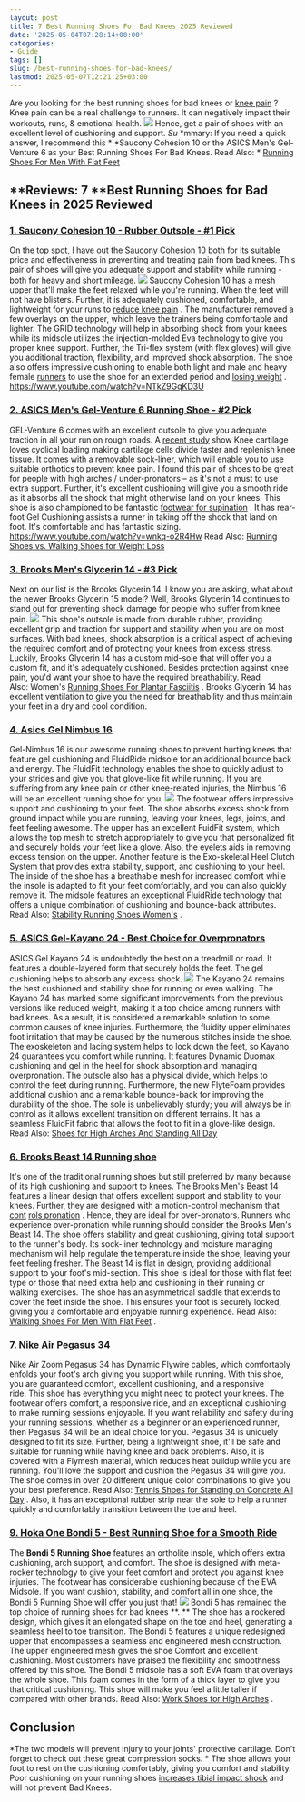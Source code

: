 ```yaml
---
layout: post
title: 7 Best Running Shoes For Bad Knees 2025 Reviewed
date: '2025-05-04T07:28:14+00:00'
categories:
- Guide
tags: []
slug: /best-running-shoes-for-bad-knees/
lastmod: 2025-05-07T12:21:25+03:00
---
```


Are you looking for the best running shoes for bad knees or
[knee pain](https://pestpolicy.com/bad-knees/)
? Knee pain can be a real challenge to runners.
It can negatively impact their workouts, runs, & emotional health.
![](/assets/img/img/)
Hence, get a pair of shoes with an excellent level of cushioning and support.
*Su*
*mmary: If you need a quick answer, I recommend this *
*Saucony Cohesion 10 or the ASICS Men's Gel-Venture 6 as your Best Running Shoes For Bad Knees. Read Also: *
[Running Shoes For Men With Flat Feet](https://pestpolicy.com/best-running-shoes-for-men-with-flat-feet/)
.
## **Reviews: 7 **Best Running Shoes for Bad Knees in 2025 Reviewed
### [1. Saucony Cohesion 10 - Rubber Outsole - #1 Pick](https://www.amazon.com/dp/B01HOADVCW/?tag=p-policy-20)
On the top spot, I have out the Saucony Cohesion 10 both for its suitable price and effectiveness in preventing and treating pain from bad knees. This pair of shoes will give you adequate support and stability while running - both for heavy and short mileage.
[](https://www.amazon.com/dp/B01HOADVCW/?tag=p-policy-20)
[](https://www.amazon.com/dp/B00A8EZSWI/?tag=p-policy-20)
[](https://www.amazon.com/dp/B07C6JMJR4/?tag=p-policy-20)
[](https://www.amazon.com/dp/B0012IJMHG/?tag=p-policy-20)
[](https://www.amazon.com/dp/B0098IISEU/?tag=p-policy-20)
[](https://www.amazon.com/dp/B0177AVE9G/?tag=p-policy-20)
[](https://www.amazon.com/dp/B00MDVLOBS/?tag=p-policy-20)
[](https://www.amazon.com/dp/B00MV8MWEQ/?tag=p-policy-20)
![](/assets/img/e/ir)
Saucony Cohesion 10 has a mesh upper that'll make the feet relaxed while you're running. When the feet will not have blisters. Further, it is adequately cushioned, comfortable, and lightweight for your runs to
[reduce knee pain](https://www.ncbi.nlm.nih.gov/pmc/articles/PMC3408027/)
.
The manufacturer removed a few overlays on the upper, which leave the trainers being comfortable and lighter.
The GRID technology will help in absorbing shock from your knees while its midsole utilizes the injection-molded Eva technology to give you proper knee support.
Further, the Tri-flex system (with flex gloves) will give you additional traction, flexibility, and improved shock absorption.
The shoe also offers impressive cushioning to enable both light and male and heavy female
[runners](https://pestpolicy.com/best-running-shoes-for-heavy-female-runners/)
to use the shoe for an extended period and
[losing weight](https://pestpolicy.com/how-to-exercise-with-bad-knees-to-lose-weight/)
.
https://www.youtube.com/watch?v=NTkZ9GqKD3U
### [2. ASICS Men's Gel-Venture 6 Running Shoe - #2 Pick](https://www.amazon.com/dp/B0725BSK2P/?tag=p-policy-20)
GEL-Venture 6 comes with an excellent outsole to give you adequate traction in all your run on rough roads. A
[recent study](http://www.ncbi.nlm.nih.gov/pubmed/23377837)
show Knee cartilage loves cyclical loading making cartilage cells divide faster and replenish knee tissue.
[](https://www.amazon.com/dp/B0725BSK2P/?tag=p-policy-20)
[](https://www.amazon.com/dp/B00A8EZSWI/?tag=p-policy-20)
[](https://www.amazon.com/dp/B07C6JMJR4/?tag=p-policy-20)
[](https://www.amazon.com/dp/B0012IJMHG/?tag=p-policy-20)
[](https://www.amazon.com/dp/B0098IISEU/?tag=p-policy-20)
[](https://www.amazon.com/dp/B0177AVE9G/?tag=p-policy-20)
[](https://www.amazon.com/dp/B00MDVLOBS/?tag=p-policy-20)
[](https://www.amazon.com/dp/B00MV8MWEQ/?tag=p-policy-20)
It comes with a removable sock-liner, which will enable you to use suitable orthotics to prevent knee pain.
I found this pair of shoes to be great for people with high arches / under-pronators – as it's not a must to use extra support.
Further, it's excellent cushioning will give you a smooth ride as it absorbs all the shock that might otherwise land on your knees.
This shoe is also championed to be fantastic
[footwear for supination](https://pestpolicy.com/best-shoes-for-supination-and-underpronation/)
. It has rear-foot Gel Cushioning assists a runner in taking off the shock that land on foot. It's comfortable and has fantastic sizing.
https://www.youtube.com/watch?v=wnkq-o2R4Hw
Read Also:
[Running Shoes vs. Walking Shoes for Weight Loss](https://pestpolicy.com/running-shoes-vs-walking-shoes-for-weight-loss/)
### [3. Brooks Men's Glycerin 14 - #3 Pick](https://www.amazon.com/dp/B017MZ9UHO/?tag=p-policy-20)
Next on our list is the Brooks Glycerin 14. I know you are asking, what about the newer Brooks Glycerin 15 model?
[](https://www.amazon.com/dp/B017MZ9UHO/?tag=p-policy-20)
[](https://www.amazon.com/dp/B00A8EZSWI/?tag=p-policy-20)
[](https://www.amazon.com/dp/B07C6JMJR4/?tag=p-policy-20)
[](https://www.amazon.com/dp/B0012IJMHG/?tag=p-policy-20)
[](https://www.amazon.com/dp/B0098IISEU/?tag=p-policy-20)
[](https://www.amazon.com/dp/B0177AVE9G/?tag=p-policy-20)
[](https://www.amazon.com/dp/B00MDVLOBS/?tag=p-policy-20)
[](https://www.amazon.com/dp/B00MV8MWEQ/?tag=p-policy-20)
Well, Brooks Glycerin 14 continues to stand out for preventing shock damage for people who suffer from knee pain.
![](/assets/img/e/ir)
This shoe's outsole is made from
durable rubber,
providing excellent grip and traction for support and stability when you are on most surfaces.
With bad knees, shock absorption is a critical aspect of achieving the required comfort and of protecting your knees from excess stress.
Luckily, Brooks Glycerin 14 has a custom mid-sole that will offer you a custom fit, and it's adequately cushioned.
Besides protection against knee pain, you'd want your shoe to have the required breathability. Read Also: Women's
[Running Shoes For Plantar Fasciitis](https://pestpolicy.com/best-womens-running-shoes-for-plantar-fasciitis/)
.
Brooks Glycerin 14 has excellent ventilation to give you the need for breathability and thus maintain your feet in a dry and cool condition.
### [4. Asics Gel Nimbus 16](https://www.amazon.com/dp/B00ES82ZYO/?tag=p-policy-20)
Gel-Nimbus 16 is our awesome running shoes to prevent hurting knees that feature gel cushioning and FluidRide midsole for an additional bounce back and energy.
[](https://www.amazon.com/dp/B00ES82ZYO/?tag=p-policy-20)
[](https://www.amazon.com/dp/B00A8EZSWI/?tag=p-policy-20)
[](https://www.amazon.com/dp/B07C6JMJR4/?tag=p-policy-20)
[](https://www.amazon.com/dp/B0012IJMHG/?tag=p-policy-20)
[](https://www.amazon.com/dp/B0098IISEU/?tag=p-policy-20)
[](https://www.amazon.com/dp/B0177AVE9G/?tag=p-policy-20)
[](https://www.amazon.com/dp/B00MDVLOBS/?tag=p-policy-20)
[](https://www.amazon.com/dp/B00MV8MWEQ/?tag=p-policy-20)
The FluidFit technology enables the shoe to quickly adjust to your strides and give you that glove-like fit while running.
If you are suffering from any knee pain or other knee-related injuries, the Nimbus 16 will be an excellent running shoe for you.
![](/assets/img/e/ir)
The footwear offers impressive support and cushioning to your feet.
The shoe absorbs excess shock from ground impact while you are running, leaving your knees, legs, joints, and feet feeling awesome.
The upper has an excellent FuidFit system, which allows the top mesh to stretch appropriately to give you that personalized fit and securely holds your feet like a glove.
Also, the eyelets aids in removing excess tension on the upper. Another feature is the Exo-skeletal Heel Clutch System that provides extra stability, support, and cushioning to your heel.
The inside of the shoe has a breathable mesh for increased comfort while the insole is adapted to fit your feet comfortably, and you can also quickly remove it.
The midsole features an exceptional FluidRide technology that offers a unique combination of cushioning and bounce-back attributes. Read Also:
[Stability Running Shoes Women's](https://pestpolicy.com/best-stability-running-shoes-womens/)
.
### [5. ASICS Gel-Kayano 24 - Best Choice for Overpronators](https://www.amazon.com/dp/B071J8R19Y/?tag=p-policy-20)
ASICS Gel Kayano 24 is undoubtedly the best on a treadmill or road. It features a double-layered form that securely holds the feet.
[](https://www.amazon.com/dp/B071J8R19Y/?tag=p-policy-20)
[](https://www.amazon.com/dp/B00A8EZSWI/?tag=p-policy-20)
[](https://www.amazon.com/dp/B07C6JMJR4/?tag=p-policy-20)
[](https://www.amazon.com/dp/B0012IJMHG/?tag=p-policy-20)
[](https://www.amazon.com/dp/B0098IISEU/?tag=p-policy-20)
[](https://www.amazon.com/dp/B0177AVE9G/?tag=p-policy-20)
[](https://www.amazon.com/dp/B00MDVLOBS/?tag=p-policy-20)
[](https://www.amazon.com/dp/B00MV8MWEQ/?tag=p-policy-20)
The gel cushioning helps to absorb any excess shock.
![](/assets/img/e/ir)
The Kayano 24 remains the best cushioned and stability shoe for running or even walking.
The Kayano 24 has marked some significant improvements from the previous versions like reduced weight, making it a top choice among runners with bad knees.
As a result, it is considered a remarkable solution to some common causes of knee injuries.
Furthermore, the fluidity upper eliminates foot irritation that may be caused by the numerous stitches inside the shoe.
The exoskeleton and lacing system helps to lock down the feet, so Kayano 24 guarantees you comfort while running. It features Dynamic Duomax cushioning and gel in the heel for shock absorption and managing overpronation.
The outsole also has a physical divide, which helps to control the feet during running. Furthermore, the new FlyteFoam provides additional cushion and a remarkable bounce-back for improving the durability of the shoe.
The sole is unbelievably sturdy; you will always be in control as it allows excellent transition on different terrains. It has a seamless FluidFit fabric that allows the foot to fit in a glove-like design.
Read Also:
[Shoes for High Arches And Standing All Day](https://pestpolicy.com/best-shoes-for-high-arches-and-standing-all-day/)
### [6. Brooks Beast 14 Running shoe](https://www.amazon.com/dp/B00QHEOCX4/?tag=p-policy-20)
It's one of the traditional running shoes but still preferred by many because of its high cushioning and support to knees.
[](https://www.amazon.com/dp/B00QHEOCX4/?tag=p-policy-20)
[](https://www.amazon.com/dp/B00A8EZSWI/?tag=p-policy-20)
[](https://www.amazon.com/dp/B07C6JMJR4/?tag=p-policy-20)
[](https://www.amazon.com/dp/B0012IJMHG/?tag=p-policy-20)
[](https://www.amazon.com/dp/B0098IISEU/?tag=p-policy-20)
[](https://www.amazon.com/dp/B0177AVE9G/?tag=p-policy-20)
[](https://www.amazon.com/dp/B00MDVLOBS/?tag=p-policy-20)
[](https://www.amazon.com/dp/B00MV8MWEQ/?tag=p-policy-20)
The Brooks Men's Beast 14 features a linear design that offers excellent support and stability to your knees.
Further, they are designed with a motion-control mechanism that
[cont](https://www.ncbi.nlm.nih.gov/pubmed/18759313/)
[rols pronation](https://www.ncbi.nlm.nih.gov/pubmed/18759313/)
. Hence, they are ideal for over-pronators.
Runners who experience over-pronation while running should consider the Brooks Men's Beast 14. The shoe offers stability and great cushioning, giving total support to the runner's body.
Its sock-liner technology and moisture managing mechanism will help regulate the temperature inside the shoe, leaving your feet feeling fresher.
The Beast 14 is flat in design, providing additional support to your foot's mid-section. This shoe is ideal for those with flat feet type or those that need extra help and cushioning in their running or walking exercises.
The shoe has an asymmetrical saddle that extends to cover the feet inside the shoe. This ensures your foot is securely locked, giving you a comfortable and enjoyable running experience. Read Also:
[Walking Shoes For Men With Flat Feet](https://pestpolicy.com/best-walking-shoes-for-men-with-flat-feet/)
.
### [7. Nike Air Pegasus 34](https://www.amazon.com/dp/B07H381H27/?tag=p-policy-20)
Nike Air Zoom Pegasus 34 has Dynamic Flywire cables, which comfortably enfolds your foot's arch giving you support while running.
[](https://www.amazon.com/dp/B07H381H27/ref=as_li_ss_il?&linkCode=li2&tag=p-policy-20&linkId=fa07e0e541543ba889ea3e405b20a076&language=en_US)
[](https://www.amazon.com/dp/B00A8EZSWI/?tag=p-policy-20)
[](https://www.amazon.com/dp/B07C6JMJR4/?tag=p-policy-20)
[](https://www.amazon.com/dp/B0012IJMHG/?tag=p-policy-20)
[](https://www.amazon.com/dp/B0098IISEU/?tag=p-policy-20)
[](https://www.amazon.com/dp/B0177AVE9G/?tag=p-policy-20)
[](https://www.amazon.com/dp/B00MDVLOBS/?tag=p-policy-20)
[](https://www.amazon.com/dp/B00MV8MWEQ/?tag=p-policy-20)
With this shoe, you are guaranteed comfort, excellent cushioning, and a responsive ride. This shoe has everything you might need to protect your knees.
The footwear offers comfort, a responsive ride, and an exceptional cushioning to make running sessions enjoyable.
If you want reliability and safety during your running sessions, whether as a beginner or an experienced runner, then Pegasus 34 will be an ideal choice for you.
Pegasus 34 is uniquely designed to fit its size. Further, being a lightweight shoe, it'll be safe and suitable for running while having knee and back problems.
Also, it is covered with a Flymesh material, which reduces heat buildup while you are running. You'll love the support and cushion the Pegasus 34 will give you.
The shoe comes in over 20 different unique color combinations to give you your best preference. Read Also:
[Tennis Shoes for Standing on Concrete All Day](https://pestpolicy.com/best-tennis-shoes-for-standing-on-concrete-all-day/)
.
Also, it has an exceptional rubber strip near the sole to help a runner quickly and comfortably transition between the toe and heel.
### [9. Hoka One Bondi 5 - Best Running Shoe for a Smooth Ride](https://www.amazon.com/dp/B078XMRD8Z/?tag=p-policy-20)
The
**Bondi 5 Running Shoe**
features an ortholite insole, which offers extra cushioning, arch support, and comfort.
[](https://www.amazon.com/dp/B078XMRD8Z/?tag=p-policy-20)
[](https://www.amazon.com/dp/B00A8EZSWI/?tag=p-policy-20)
[](https://www.amazon.com/dp/B07C6JMJR4/?tag=p-policy-20)
[](https://www.amazon.com/dp/B0012IJMHG/?tag=p-policy-20)
[](https://www.amazon.com/dp/B0098IISEU/?tag=p-policy-20)
[](https://www.amazon.com/dp/B0177AVE9G/?tag=p-policy-20)
[](https://www.amazon.com/dp/B00MDVLOBS/?tag=p-policy-20)
[](https://www.amazon.com/dp/B00MV8MWEQ/?tag=p-policy-20)
The shoe is designed with meta-rocker technology to give your feet comfort and protect you against knee injuries. The footwear has considerable cushioning because of the EVA Midsole.
If you want cushion, stability, and comfort all in one shoe, the Bondi 5 Running Shoe will offer you just that!
![](/assets/img/e/ir)
Bondi 5 has remained the top choice of running shoes for bad knees
**. **
The shoe has a rockered design, which gives it an elongated shape on the toe and heel, generating a seamless heel to toe transition.
The Bondi 5 features a unique redesigned upper that encompasses a seamless and engineered mesh construction. The upper engineered mesh gives the shoe Comfort and excellent cushioning. Most customers have praised the flexibility and smoothness offered by this shoe.
The Bondi 5 midsole has a soft EVA foam that overlays the whole shoe. This foam comes in the form of a thick layer to give you that critical cushioning.
This shoe will make you feel a little taller if compared with other brands. Read Also:
[Work Shoes for High Arches](https://pestpolicy.com/best-work-shoes-for-high-arches/)
.
## Conclusion
*The two models will prevent injury to your joints' protective cartilage. Don't forget to check out these great compression socks. *
The shoe allows your foot to rest on the cushioning comfortably, giving you comfort and stability. Poor cushioning on your running shoes
[increases tibial impact shock](https://pdfs.semanticscholar.org/9004/7498db68661201d8cd302f83d0d078613d35.pdf)
and will not prevent Bad Knees.
